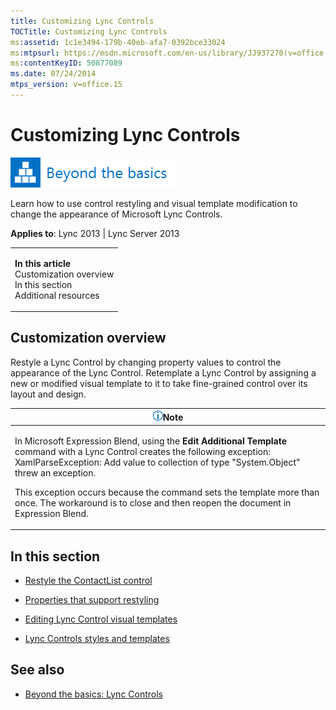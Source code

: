 ```yaml
---
title: Customizing Lync Controls
TOCTitle: Customizing Lync Controls
ms:assetid: 1c1e3494-179b-40eb-afa7-0392bce33024
ms:mtpsurl: https://msdn.microsoft.com/en-us/library/JJ937270(v=office.15)
ms:contentKeyID: 50877089
ms.date: 07/24/2014
mtps_version: v=office.15
---
```


# Customizing Lync Controls

![Beyond the basics topic](images/JJ937254.mod_icon_beyondbasics_long(Office.15).png "Beyond the basics topic")

Learn how to use control restyling and visual template modification to change the appearance of Microsoft Lync Controls.



**Applies to**: Lync 2013 | Lync Server 2013

<table>
<colgroup>
<col style="width: 100%" />
</colgroup>
<tbody>
<tr class="odd">
<td><p><strong>In this article</strong><br />
Customization overview<br />
In this section<br />
Additional resources</p></td>
</tr>
</tbody>
</table>

## Customization overview

Restyle a Lync Control by changing property values to control the appearance of the Lync Control. Retemplate a Lync Control by assigning a new or modified visual template to it to take fine-grained control over its layout and design.

<table>
<colgroup>
<col style="width: 100%" />
</colgroup>
<thead>
<tr class="header">
<th><img src="images/JJ933112.alert_note(Office.15).gif" title="Note" alt="Note" /><strong>Note</strong></th>
</tr>
</thead>
<tbody>
<tr class="odd">
<td><p>In Microsoft Expression Blend, using the <strong>Edit Additional Template</strong> command with a Lync Control creates the following exception: XamlParseException: Add value to collection of type &quot;System.Object&quot; threw an exception.</p>
<p>This exception occurs because the command sets the template more than once. The workaround is to close and then reopen the document in Expression Blend.</p></td>
</tr>
</tbody>
</table>

## In this section

  - [Restyle the ContactList control](restyle-the-contactlist-control.md)

  - [Properties that support restyling](properties-that-support-restyling.md)

  - [Editing Lync Control visual templates](editing-lync-control-visual-templates.md)

  - [Lync Controls styles and templates](lync-controls-styles-and-templates.md)

## See also

  - [Beyond the basics: Lync Controls](beyond-the-basics-lync-controls.md)

